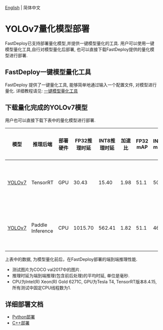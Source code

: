 [English](README.md) | 简体中文

# YOLOv7量化模型部署
FastDeploy已支持部署量化模型,并提供一键模型量化的工具.
用户可以使用一键模型量化工具,自行对模型量化后部署, 也可以直接下载FastDeploy提供的量化模型进行部署.

## FastDeploy一键模型量化工具
FastDeploy 提供了一键量化工具, 能够简单地通过输入一个配置文件, 对模型进行量化.
详细教程请见: [一键模型量化工具](../../../../../tools/quantization/)

## 下载量化完成的YOLOv7模型
用户也可以直接下载下表中的量化模型进行部署.

| 模型                 |推理后端            |部署硬件    | FP32推理时延    | INT8推理时延  | 加速比    | FP32 mAP | INT8 mAP | 量化方式   |
| ------------------- | -----------------|-----------|  --------     |--------      |--------      | --------- |-------- |----- |
| [YOLOv7](https://bj.bcebos.com/paddlehub/fastdeploy/yolov7_quant.tar)            | TensorRT          |    GPU    |     30.43          |      15.40       |       1.98        | 51.1| 50.8| 量化蒸馏训练 |
| [YOLOv7](https://bj.bcebos.com/paddlehub/fastdeploy/yolov7_quant.tar)          | Paddle Inference  |    CPU    |          1015.70     |      562.41       |    1.82           |51.1 | 46.3| 量化蒸馏训练 |

上表中的数据, 为模型量化前后，在FastDeploy部署的端到端推理性能.
- 测试图片为COCO val2017中的图片.
- 推理时延为端到端推理(包含前后处理)的平均时延, 单位是毫秒.
- CPU为Intel(R) Xeon(R) Gold 6271C, GPU为Tesla T4, TensorRT版本8.4.15, 所有测试中固定CPU线程数为1.

## 详细部署文档

- [Python部署](python)
- [C++部署](cpp)
